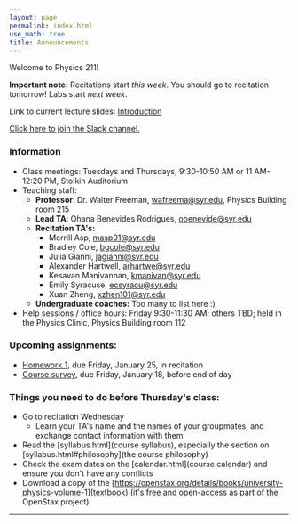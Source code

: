 ```yaml
---
layout: page 
permalink: index.html
use_math: true
title: Announcements
---
```


Welcome to Physics 211!

**Important note:** Recitations start *this week*. You should go to recitation tomorrow! Labs start *next week*.

Link to current lecture slides: <a href="slides/lecture1.pdf">Introduction</a>

<a href="https://join.slack.com/t/phy211-spring2019/shared_invite/enQtNTIyNTYzMTc4NTMyLTVhOTA4MGQzZDg5M2U5ZGE0NDVlZTZlNmU0ZWVhYTAyMzcyNTMwZDY3YzZjYmQ2OTZkYTkzMzBjMDFjMDFlZWQ">Click here to join the Slack channel.</a>



### Information

- Class meetings: Tuesdays and Thursdays, 9:30-10:50 AM or 11 AM-12:20 PM, Stolkin Auditorium
- Teaching staff:
   - **Professor**: Dr. Walter Freeman, <wafreema@syr.edu>, Physics Building room 215
   - **Lead TA**: Ohana Benevides Rodrigues, <obenevide@syr.edu>
   - **Recitation TA's:**
        - Merrill Asp, <masp01@syr.edu> 
        - Bradley Cole, <bgcole@syr.edu> 
        - Julia Gianni, <jagianni@syr.edu> 
        - Alexander Hartwell, <arhartwe@syr.edu> 
        - Kesavan Manivannan, <kmanivan@syr.edu> 
        - Emily Syracuse, <ecsyracu@syr.edu> 
        - Xuan Zheng, <xzhen101@syr.edu> 
   - **Undergraduate coaches:** Too many to list here :)
- Help sessions / office hours: Friday 9:30-11:30 AM; others TBD; held in the Physics Clinic, Physics Building room 112
   
### Upcoming assignments:

* <a href="hw/hw1.pdf">Homework 1</a>, due Friday, January 25, in recitation
* <a href="https://docs.google.com/forms/d/1IZWWSav46R04acZZDgAVnQmgmSKGT5CPig496entzfA/">Course survey</a>, due Friday, January 18, before end of day

### Things you need to do before Thursday's class:

* Go to recitation Wednesday
  * Learn your TA's name and the names of your groupmates, and exchange contact information with them
* Read the [syllabus.html](course syllabus), especially the section on [syllabus.html#philosophy](the course philosophy)
* Check the exam dates on the [calendar.html](course calendar) and ensure you don't have any conflicts
* Download a copy of the [https://openstax.org/details/books/university-physics-volume-1](textbook) (it's free and open-access as part of the OpenStax project)




---

<br>

<!--
<center> <img src="woodpecker.jpg">
<br>
<em>Pileated woodpecker, Glover Park, Washington DC.<br><br>
What's special about his tail that lets him keep his balance?<br>
How did he make that hole in fifteen seconds or so?
</em>
</center>
-->

